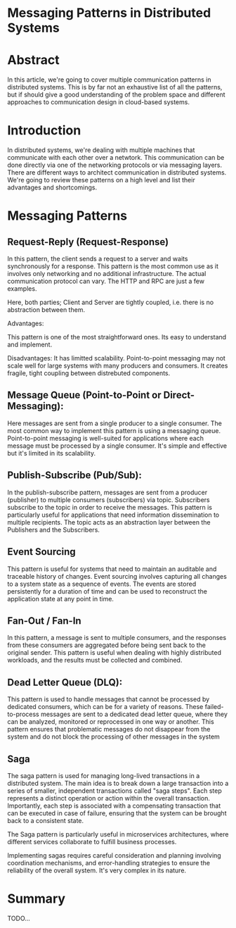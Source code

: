 # Messaging Patterns in Distributed Systems

# Abstract

In this article, we're going to cover multiple communication patterns in distributed systems. This is by far not an exhaustive list of all the patterns, but if should give a good understanding of the problem space and different approaches to communication design in cloud-based systems.

# Introduction

In distributed systems, we're dealing with multiple machines that communicate with each other over a netwtork. This communication can be done directly via one of the networking protocols or via messaging layers.
There are different ways to architect communication in distributed systems. We're going to review these patterns on a high level and list their advantages and shortcomings.

# Messaging Patterns

## Request-Reply (Request-Response)

In this pattern, the client sends a request to a server and waits synchronously for a response. 
This pattern is the most common use as it involves only networking and no additional infrastructure.
The actual communication protocol can vary. The HTTP and RPC are just a few examples.

Here, both parties; Client and Server are tightly coupled, i.e. there is no abstraction between them.


Advantages:

This pattern is one of the most straightforward ones. Its easy to understand and implement.

Disadvantages:
It has limitted scalability. Point-to-point messaging may not scale well for large systems with many producers and consumers. It creates fragile, tight coupling between distrebuted components.


## Message Queue (Point-to-Point or Direct-Messaging):

Here messages are sent from a single producer to a single consumer. 
The most common way to implement this pattern is using a messaging queue. 
Point-to-point messaging is well-suited for applications where each message must be processed by a single consumer. It's simple and effective but it's limited in its scalability.


## Publish-Subscribe (Pub/Sub):

In the publish-subscribe pattern, messages are sent from a producer (publisher) to multiple consumers (subscribers) via topic. Subscribers subscribe to the topic in order to receive the messages. 
This pattern is particularly useful for applications that need information dissemination to multiple recipients.
The topic acts as an abstraction layer between the Publishers and the Subscribers.


## Event Sourcing 

This pattern is useful for systems that need to maintain an auditable and traceable history of changes.
Event sourcing involves capturing all changes to a system state as a sequence of events. 
The events are stored persistently for a duration of time and can be used to reconstruct the application state at any point in time. 

## Fan-Out / Fan-In

In this pattern, a message is sent to multiple consumers, and the responses from these consumers are aggregated before being sent back to the original sender. 
This pattern is useful when dealing with highly distributed workloads, and the results must be collected and combined.


## Dead Letter Queue (DLQ):

This pattern is used to handle messages that cannot be processed by dedicated consumers, which can be for a variety of reasons. 
These failed-to-process messages are sent to a dedicated dead letter queue, where they can be analyzed, monitored or reprocessed in one way or another. 
This pattern ensures that problematic messages do not disappear from the system and do not block the processing of other messages in the system

## Saga

The saga pattern is used for managing long-lived transactions in a distributed system. 
The main idea is to break down a large transaction into a series of smaller, independent transactions called "saga steps".
Each step represents a distinct operation or action within the overall transaction. Importantly, each step is associated with a compensating transaction that can be executed in case of failure, ensuring that the system can be brought back to a consistent state.

The Saga pattern is particularly useful in microservices architectures, where different services collaborate to fulfill business processes.


Implementing sagas requires careful consideration and planning involving coordination mechanisms, and error-handling strategies to ensure the reliability of the overall system. It's very complex in its nature.

# Summary
TODO...